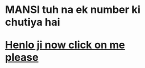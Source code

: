 
<html>
    <head>
        <title>hi</title>
        </head>
        <body>
<big>
    <h1>
<p> <b>MANSI</b> tuh na ek number ki chutiya hai</p>
            <a href="https://memetemplatehouse.com/wp-content/uploads/2020/05/bura-mat-manana-chutiya-toh-tu-hai-meme-template.jpg"><b>Henlo ji</b> now click on me please
                                                                                                                                                                                                                                                                                                                                                                                                                                                                                                                                                                                                                                                                                                                                                                                                                                                                                                                                                                                                                                                                                                                                                                                                                                                                                                                                                                                                                                                                                                                                                                                                                                                                                                                                                                                                                                                                                                                                                                                                                                                                                                                                                                                                                                                                                                                                                                                                                                                                                                                                                                                                                                                                                                                                                                                                                                                                                                                                                                                                                                                                                                                                                                                                                                                                                                                                                                              
